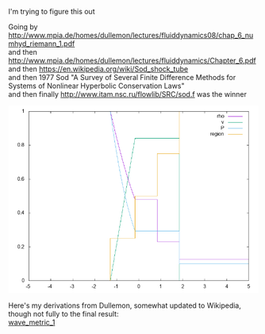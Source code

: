 I'm trying to figure this out  
  
Going by http://www.mpia.de/homes/dullemon/lectures/fluiddynamics08/chap_6_numhyd_riemann_1.pdf  
and then http://www.mpia.de/homes/dullemon/lectures/fluiddynamics/Chapter_6.pdf  
and then https://en.wikipedia.org/wiki/Sod_shock_tube  
and then 1977 Sod "A Survey of Several Finite Difference Methods for Systems of Nonlinear Hyperbolic Conservation Laws"  
and then finally http://www.itam.nsc.ru/flowlib/SRC/sod.f was the winner  
  
![](results.png)

Here's my derivations from Dullemon, somewhat updated to Wikipedia, though not fully to the final result:  
[wave_metric_1](https://htmlpreview.github.io/?https://github.com/thenumbernine/Sod_exact/blob/master/Riemann%20problem%20solution.html)
